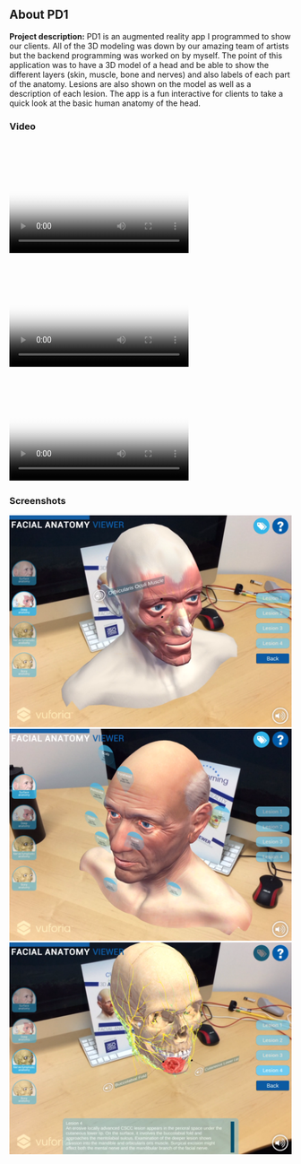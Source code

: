 ## About PD1
  
**Project description:** PD1 is an augmented reality app I programmed to show our clients. All of the 3D modeling was down by our amazing team of artists but the backend programming was worked on by myself. The point of this application was to have a 3D model of a head and be able to show the different layers (skin, muscle, bone and nerves) and also labels of each part of the anatomy. Lesions are also shown on the model as well as a description of each lesion. The app is a fun interactive for clients to take a quick look at the basic human anatomy of the head. 

### Video 

<video src="gifs/PD1(Vid(1)).mov" poster="poster.jpg" width="320" height="200" controls preload></video>
<video src="gifs/PD1(Vid(2)).mov" poster="poster.jpg" width="320" height="200" controls preload></video>
<video src="gifs/PD1(Vid(3)).mov" poster="poster.jpg" width="320" height="200" controls preload></video>

### Screenshots

<img src="images/PD1.png?raw=true"/>
<img src="images/PD2.png?raw=true"/>
<img src="images/PD3.png?raw=true"/>
